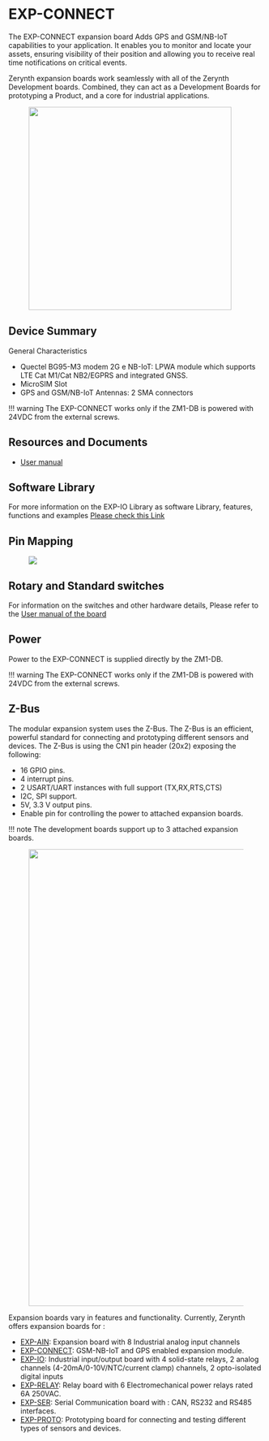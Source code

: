 # **EXP-CONNECT**

The EXP-CONNECT expansion board Adds GPS and GSM/NB-IoT capabilities to your
application. It enables you to monitor and locate your assets, ensuring visibility of their
position and allowing you to receive real time notifications on critical events.

Zerynth expansion boards work seamlessly with all of the Zerynth Development boards.
Combined, they can act as a Development Boards for prototyping a Product, and a core
for industrial applications.

<figure>
  <a data-fancybox="gallery" href="../img/EXP-IO-front.png">
  <img src="../img/EXP-CONNECT-front.png"width="400"/>
  </a>
</figure>

## **Device Summary**

General Characteristics

-   Quectel BG95-M3 modem 2G e NB-IoT: LPWA module which supports LTE Cat M1/Cat NB2/EGPRS and integrated GNSS.
-   MicroSIM Slot
-   GPS and GSM/NB-IoT Antennas: 2 SMA connectors


!!! warning
    The EXP-CONNECT works only if the ZM1-DB is powered with 24VDC from the external screws.

## **Resources and Documents**

-   [User manual](https://www.zerynth.com/download/25543/)

## **Software Library**

For more information on the EXP-IO Library as software Library, features, functions and examples
[Please check this Link](../../reference/libs/expansions/exp-con/)

## **Pin Mapping**

<figure>
  <a data-fancybox="gallery" href="../img/exp-connect-pinmap.jpg">
  <img src="../img/exp-connect-pinmap.jpg" />
  </a>
</figure>


## **Rotary and Standard switches**

For information on the switches and other hardware details, Please refer to the [User manual of the board](#resources-and-documents)

## **Power**

Power to the EXP-CONNECT is supplied directly by the ZM1-DB.

!!! warning
    The EXP-CONNECT works only if the ZM1-DB is powered with 24VDC from the external screws.

## **Z-Bus**

The modular expansion system uses the Z-Bus. The Z-Bus is an efficient, powerful standard for connecting and prototyping different sensors and devices.
The Z-Bus is using the CN1 pin header (20x2) exposing the following:

* 16 GPIO pins.
* 4 interrupt pins.
* 2 USART/UART instances with full support (TX,RX,RTS,CTS)
* I2C, SPI support.
* 5V, 3.3 V output pins.
* Enable pin for controlling the power to attached expansion boards.

!!! note 
    The development boards support up to 3 attached expansion boards.


<figure>
  <a data-fancybox="gallery" href="../img/Boards.jpg">
  <img src="../img/Boards.jpg"width="900"/>
  </a>
</figure>

Expansion boards vary in features and functionality. Currently, Zerynth offers expansion boards for :

-   [EXP-AIN](EXP-AIN.md): Expansion board with 8 Industrial analog input channels
-   [EXP-CONNECT](EXP-CON.md): GSM-NB-IoT and GPS enabled expansion module.
-   [EXP-IO](EXP-IO.md): Industrial input/output board with 4 solid-state relays, 2 analog channels (4-20mA/0-10V/NTC/current clamp) channels, 2 opto-isolated digital inputs
-   [EXP-RELAY](EXP-RELAY.md): Relay board with 6 Electromechanical power relays rated 6A 250VAC.
-   [EXP-SER](EXP-SER.md): Serial Communication board with : CAN, RS232 and RS485  interfaces.
-   [EXP-PROTO](EXP-PROTO.md): Prototyping board for connecting and testing different types of sensors and devices.
